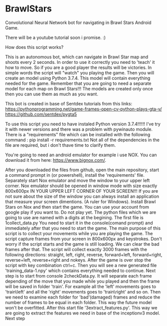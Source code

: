 # BrawlStars
Convolutional Neural Network bot for navigating in Brawl Stars Android Game.

There will be a youtube tutorial soon i promise. :)

How does this script works?

This is an autonomous bot, which can navigate in Brawl Star map and shoots every 2 seconds. In order to use it correctly you need to 'teach' it how to move. So if you are a good player the results will be victories. In simple words the script will "watch" you playing the game. Then you will create an model using Python 3.7.4. This model will contain everything needed for the game. Remember that you are going to need a separate model for each map on Brawl Stars!!! The models are created only once then you can use them as much as you want.

This bot is created in base of Sentdex tutorials from this links:
 https://pythonprogramming.net/game-frames-open-cv-python-plays-gta-v/
 https://github.com/sentdex/pygta5

To use this script you need to have instaled Python version 3.7.4!!!!!! I've try it with newer versions and there was a problem with pywinauto module.
There is a "requirements" file which can be installed with the following command : pip install -r requirements.txt
Not all of the dependencies in the file are required, but i don't thave time to clarify them.

You're going to need an android emulator for example i use NOX. You can download it from here: https://www.bignox.com/.

After you downloaded the files from github, open the main repository, start a command prompt in (or powershell), install the 'requirements' file. 
Separately start Nox emulator and move the window to your upper left corner. 
Nox emulator should be opened in window mode with size exactly 800x600px IN YOUR UPPER LEFT CORNER OF YOUR SCREEN!!!
If you are not sure about the size of the window you can always install an application that measure your screen dimentions. (A ruler for Windows).
Install Brawl Stars on Nox and then start the game. You can use your account from google play if you want to. Do not play yet. 
The python files which we are going to use are named with a digits at the begining. 
The first file is 1collect_data.py
You need to start it in the console(comand prompt) and immediately after that you need to start the game. The main purpose of this script is to collect your movements while you are playing the game. The script capture frames from your screen in 800x600px and keystrokes. Don't worry if the script starts and the game is still loading. We can clear the bad frames after that. The script will collect exactly 3000 frames with the following directions: straight, left, right, reverse, forward+left, forward+right, reverse+left, reverse+right and nokeys. 
After the game is over stop the script with key combination ctrl+c. Then you will see a new generated file 'training_data-1.npy' which contains everything needed to continue.
Next step is to start from console 2checkData.py. It will separate each frame depending of the move that you made while you played and then the frame will be saved in folder 'train'. For example all the 'left' movements goes to 'train\left' and  all the 'right' movements goes to 'train\right' and so on.
Then we need to examine each folder for 'bad'(damaged) frames and reduce the number of frames to be equal in each folder. This way the future model won't be overfitted.
After this start file '3extract_features.py'. This way we are going to extract the features we need in base of the inceptionv3 model. 
Next step 





